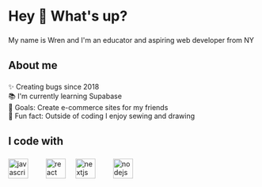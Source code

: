 <h1 align="left">Hey 👋 What's up?</h1>

###

<p align="left">My name is Wren and I'm an educator and aspiring web developer from NY</p>

###

<h2 align="left">About me</h2>

###

<p align="left">✨ Creating bugs since 2018<br>📚 I'm currently learning Supabase<br>🎯 Goals: Create e-commerce sites for my friends<br>🎲 Fun fact: Outside of coding I enjoy sewing and drawing</p>

###

<h2 align="left">I code with</h2>

###

<div align="left">
  <img src="https://cdn.jsdelivr.net/gh/devicons/devicon/icons/javascript/javascript-original.svg" height="40" alt="javascript logo"  />
  <img width="12" />
  
  <img width="12" />
  <img src="https://cdn.jsdelivr.net/gh/devicons/devicon/icons/react/react-original.svg" height="40" alt="react logo"  />
  <img width="12" />
  <img src="https://cdn.jsdelivr.net/gh/devicons/devicon/icons/nextjs/nextjs-original.svg" height="40" alt="nextjs logo"  />
  <img width="12" />
  
  <img width="12" />
  <img src="https://cdn.jsdelivr.net/gh/devicons/devicon/icons/nodejs/nodejs-original.svg" height="40" alt="nodejs logo"  />
  <img width="12" />


</div>

###